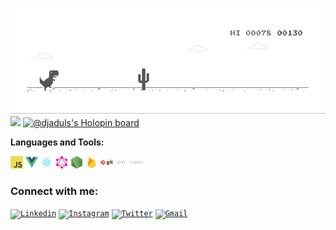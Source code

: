 ![](https://github.com/arul21/arul21/blob/master/img/dino.gif)
![](https://komarev.com/ghpvc/?username=arul21)
[![@djaduls's Holopin board](https://holopin.io/api/user/board?user=djaduls)](https://holopin.io/@djaduls)
<!-- ![Anurag's GitHub stats](https://github-readme-stats.vercel.app/api?username=arul21&count_private=true&show_icons=true&theme=chartreuse-dark) -->




<!-- [![Top Langs](https://github-readme-stats.vercel.app/api/top-langs/?username=arul21&theme=chartreuse-dark)](https://github.com/anuraghazra/github-readme-stats) -->

**Languages and Tools:**

<code><img height="20" src="https://raw.githubusercontent.com/github/explore/80688e429a7d4ef2fca1e82350fe8e3517d3494d/topics/javascript/javascript.png"></code>
<code><img height="20" src="https://raw.githubusercontent.com/github/explore/80688e429a7d4ef2fca1e82350fe8e3517d3494d/topics/vue/vue.png"></code>
<code><img height="20" src="https://raw.githubusercontent.com/github/explore/80688e429a7d4ef2fca1e82350fe8e3517d3494d/topics/react/react.png"></code>
<code><img height="20" src="https://raw.githubusercontent.com/github/explore/5c058a388828bb5fde0bcafd4bc867b5bb3f26f3/topics/graphql/graphql.png"></code>
<code><img height="20" src="https://raw.githubusercontent.com/github/explore/80688e429a7d4ef2fca1e82350fe8e3517d3494d/topics/nodejs/nodejs.png"></code>
<code><img height="20" src="https://raw.githubusercontent.com/github/explore/80688e429a7d4ef2fca1e82350fe8e3517d3494d/topics/firebase/firebase.png"></code>
<code><img height="20" src="https://raw.githubusercontent.com/github/explore/80688e429a7d4ef2fca1e82350fe8e3517d3494d/topics/git/git.png"></code>
<code><img height="20" src="https://raw.githubusercontent.com/github/explore/28b02bbc9ad9f7a503c43775aebeb515dc2da5fc/topics/nextjs/nextjs.png"></code>
<code><img height="20" src="https://raw.githubusercontent.com/github/explore/80688e429a7d4ef2fca1e82350fe8e3517d3494d/topics/express/express.png"></code>

### Connect with me:

<code><a href="https://www.linkedin.com/in/khairul-baharuddin"><img width="40px" src="https://img.icons8.com/color/8x/000000/linkedin.png" title="Linkedin"/></a></code>
<code><a href="https://www.instagram.com/djaduls"><img width="40px" src="https://img.icons8.com/fluent/48/000000/instagram-new.png" title="Instagram"/></a></code>
<code><a href="https://twitter.com/djaduls"><img width="40px" src="https://img.icons8.com/fluent/48/000000/twitter.png" title="Twitter"/></a></code>
<code><a href="mailto:khairulba21@gmail.com"><img width="40px" src="https://img.icons8.com/fluent/48/000000/gmail.png" title="Gmail"/></a></code>

